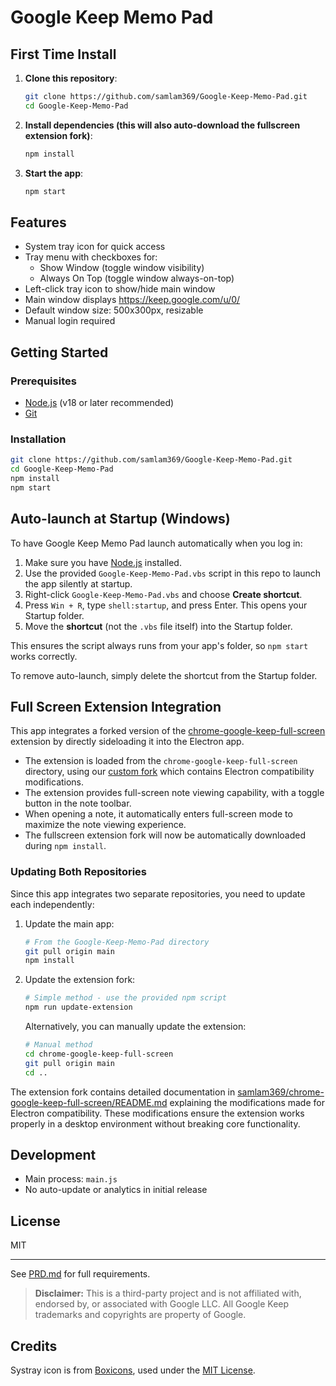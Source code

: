 # Google Keep Memo Pad

## First Time Install

1. **Clone this repository**:
   ```sh
   git clone https://github.com/samlam369/Google-Keep-Memo-Pad.git
   cd Google-Keep-Memo-Pad
   ```

2. **Install dependencies (this will also auto-download the fullscreen extension fork)**:
   ```sh
   npm install
   ```

3. **Start the app**:
   ```sh
   npm start
   ```

## Features
- System tray icon for quick access
- Tray menu with checkboxes for:
    - Show Window (toggle window visibility)
    - Always On Top (toggle window always-on-top)
- Left-click tray icon to show/hide main window
- Main window displays https://keep.google.com/u/0/
- Default window size: 500x300px, resizable
- Manual login required

## Getting Started

### Prerequisites
- [Node.js](https://nodejs.org/) (v18 or later recommended)
- [Git](https://git-scm.com/)

### Installation
```sh
git clone https://github.com/samlam369/Google-Keep-Memo-Pad.git
cd Google-Keep-Memo-Pad
npm install
npm start
```

## Auto-launch at Startup (Windows)

To have Google Keep Memo Pad launch automatically when you log in:

1. Make sure you have [Node.js](https://nodejs.org/) installed.
2. Use the provided `Google-Keep-Memo-Pad.vbs` script in this repo to launch the app silently at startup.
3. Right-click `Google-Keep-Memo-Pad.vbs` and choose **Create shortcut**.
4. Press `Win + R`, type `shell:startup`, and press Enter. This opens your Startup folder.
5. Move the **shortcut** (not the `.vbs` file itself) into the Startup folder.

This ensures the script always runs from your app's folder, so `npm start` works correctly.

To remove auto-launch, simply delete the shortcut from the Startup folder.

## Full Screen Extension Integration

This app integrates a forked version of the [chrome-google-keep-full-screen](https://github.com/chrisputnam9/chrome-google-keep-full-screen) extension by directly sideloading it into the Electron app.

- The extension is loaded from the `chrome-google-keep-full-screen` directory, using our [custom fork](https://github.com/samlam369/chrome-google-keep-full-screen) which contains Electron compatibility modifications.
- The extension provides full-screen note viewing capability, with a toggle button in the note toolbar.
- When opening a note, it automatically enters full-screen mode to maximize the note viewing experience.
- The fullscreen extension fork will now be automatically downloaded during `npm install`.

### Updating Both Repositories

Since this app integrates two separate repositories, you need to update each independently:

1. Update the main app:
   ```sh
   # From the Google-Keep-Memo-Pad directory
   git pull origin main
   npm install
   ```

2. Update the extension fork:
   ```sh
   # Simple method - use the provided npm script
   npm run update-extension
   ```
   
   Alternatively, you can manually update the extension:
   ```sh
   # Manual method
   cd chrome-google-keep-full-screen
   git pull origin main
   cd ..
   ```

The extension fork contains detailed documentation in [samlam369/chrome-google-keep-full-screen/README.md](https://github.com/samlam369/chrome-google-keep-full-screen/blob/master/README.md) explaining the modifications made for Electron compatibility. These modifications ensure the extension works properly in a desktop environment without breaking core functionality.

## Development
- Main process: `main.js`
- No auto-update or analytics in initial release

## License
MIT

---

See [PRD.md](./PRD.md) for full requirements.

> **Disclaimer:** This is a third-party project and is not affiliated with, endorsed by, or associated with Google LLC. All Google Keep trademarks and copyrights are property of Google.

## Credits

Systray icon is from [Boxicons](https://boxicons.com/), used under the [MIT License](https://github.com/atisawd/boxicons/blob/master/LICENSE).
